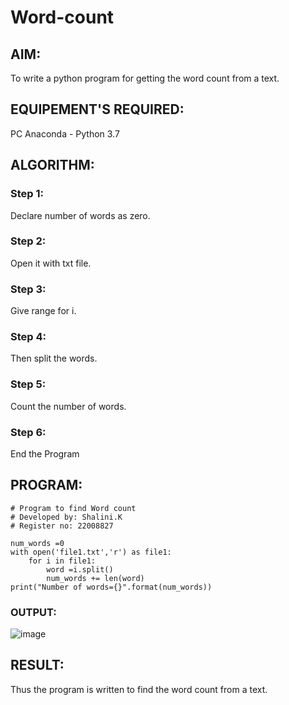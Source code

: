 # Word-count
## AIM:
To write a python program for getting the word count from a text.
## EQUIPEMENT'S REQUIRED: 
PC
Anaconda - Python 3.7
## ALGORITHM: 
### Step 1:
Declare number of words as zero.

### Step 2: 
Open it with txt file.
 
### Step 3:
Give range for i.

### Step 4:  
Then split the words.
### Step 5: 
Count the number of words.
### Step 6: 
End the Program
## PROGRAM:
```
# Program to find Word count
# Developed by: Shalini.K
# Register no: 22008827

num_words =0
with open('file1.txt','r') as file1:
    for i in file1:
        word =i.split()
        num_words += len(word)
print("Number of words={}".format(num_words))
```
### OUTPUT:

![image](https://github.com/shalinikannan23/Word-count/assets/118656529/7073cc12-f034-47e4-8243-4f2e552fa8b6)


## RESULT:
Thus the program is written to find the word count from a text.
